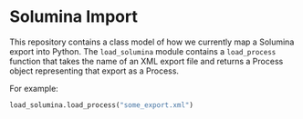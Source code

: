 # Solumina Import

This repository contains a class model of how we currently map
a Solumina export into Python. The `load_solumina` module contains
a `load_process` function that takes the name of an XML export
file and returns a Process object representing that export
as a Process.

For example:
```Python
load_solumina.load_process("some_export.xml")
```

